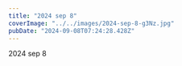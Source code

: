 ```yaml
---
title: "2024 sep 8"
coverImage: "../../images/2024-sep-8-g3Nz.jpg"
pubDate: "2024-09-08T07:24:28.428Z"
---
```


2024 sep 8
